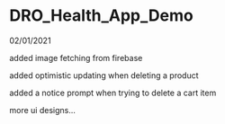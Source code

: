 # DRO_Health_App_Demo
 
 02/01/2021
 
  added image fetching from firebase
  
 added optimistic updating when deleting a product
 
 added a notice prompt when trying to delete a cart item
 
 more ui designs...
